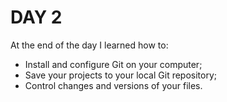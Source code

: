 # DAY 2

At the end of the day I learned how to:

* Install and configure Git on your computer;
* Save your projects to your local Git repository;
* Control changes and versions of your files.